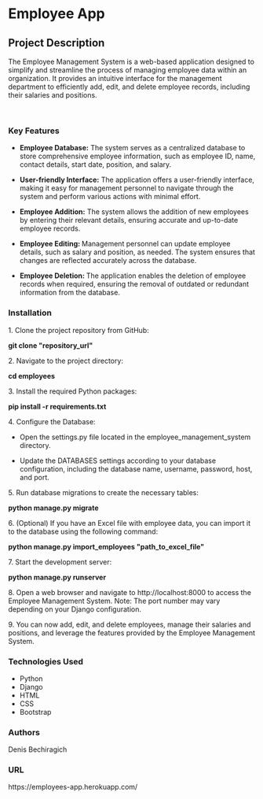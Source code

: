 <h1>Employee App</h1>

<h2>Project Description</h2>

<p>The Employee Management System is a web-based application designed to simplify and streamline the process of managing employee data within an organization. It provides an intuitive interface for the management department to efficiently add, edit, and delete employee records, including their salaries and positions.</p></br>

<h3>Key Features</h3>
<ul>
  <li>
    <p><b>Employee Database:</b> The system serves as a centralized database to store comprehensive employee information, such as employee ID, name, contact details, start date, position, and     salary.</p>
  </li>
  <li>
    <p><b>User-friendly Interface:</b> The application offers a user-friendly interface, making it easy for management personnel to navigate through the system and perform various actions with         minimal effort.</p>
  </li>
  <li>
    <p><b>Employee Addition:</b> The system allows the addition of new employees by entering their relevant details, ensuring accurate and up-to-date employee records.</p>
  </li>
  <li>
    <p><b>Employee Editing: </b> Management personnel can update employee details, such as salary and position, as needed. The system ensures that changes are           reflected accurately across the database.</p>
  </li>
  <li>
    <p><b>Employee Deletion: </b> The application enables the deletion of employee records when required, ensuring the removal of outdated or redundant information       from the database.</p>
  </li>
</ul>

<h3>Installation</h3>

<p>1. Clone the project repository from GitHub:</p>
<p><b>git clone "repository_url"</b></p>

<p>2. Navigate to the project directory:</p>
<p><b>cd employees</b></p>

<p>3. Install the required Python packages:</p>
<p><b>pip install -r requirements.txt</b></p>

<p>4. Configure the Database:</p>
<ul>
  <li>
    <p>Open the settings.py file located in the employee_management_system directory.</p>
  </li>
</ul>
<ul>
  <li>
    <p>Update the DATABASES settings according to your database configuration, including the database name, username, password, host, and port.</p>
  </li>
</ul>

<p>5. Run database migrations to create the necessary tables:</p>
<p><b>python manage.py migrate</b></p>

<p>6. (Optional) If you have an Excel file with employee data, you can import it to the database using the following command:</p>
<p><b>python manage.py import_employees "path_to_excel_file"</b></p>

<p>7. Start the development server:</p>
<p><b>python manage.py runserver</b></p>

<p>8. Open a web browser and navigate to http://localhost:8000 to access the Employee Management System. Note: The port number may vary depending on your Django configuration.</p>

<p>9. You can now add, edit, and delete employees, manage their salaries and positions, and leverage the features provided by the Employee Management System.</p>

<h3>Technologies Used</h3>
<ul>
  <li>Python</li>
  <li>Django</li>
  <li>HTML</li>
  <li>CSS</li>
  <li>Bootstrap</li>
</ul>

<h3>Authors</h3>
<p>Denis Bechiragich</p>

<h3>URL</h3>
<p>https://employees-app.herokuapp.com/</p>
